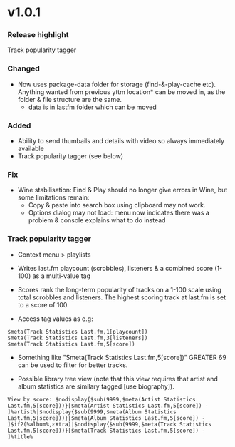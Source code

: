 # v1.0.1

### Release highlight
Track popularity tagger

### Changed
- Now uses package-data folder for storage (find-&-play-cache etc). Anything wanted from previous yttm location* can be moved in, as the folder & file structure are the same.
     * data is in lastfm folder which can be moved

### Added
- Ability to send thumbails and details with video so always immediately available
- Track popularity tagger (see below)

### Fix
- Wine stabilisation: Find & Play should no longer give errors in Wine, but some limitations remain:
    - Copy & paste into search box using clipboard may not work.
    - Options dialog may not load: menu now indicates there was a problem & console explains what to do instead

### Track popularity tagger
- Context menu > playlists
- Writes last.fm playcount (scrobbles), listeners & a combined score (1-100) as a multi-value tag
- Scores rank the long-term popularity of tracks on a 1-100 scale using total scrobbles and listeners. The highest scoring track at last.fm is set to a score of 100.

- Access tag values as e.g:
```
$meta(Track Statistics Last.fm,1[playcount])
$meta(Track Statistics Last.fm,3[listeners])
$meta(Track Statistics Last.fm,5[score])
```

- Something like "$meta(Track Statistics Last.fm,5[score])" GREATER 69 can be used to filter for better tracks.

- Possible library tree view (note that this view requires that artist and album statistics are similary tagged [use biography]).

```View by score: $nodisplay{$sub(9999,$meta(Artist Statistics Last.fm,5[score]))}[$meta(Artist Statistics Last.fm,5[score]) - ]%artist%|$nodisplay{$sub(9999,$meta(Album Statistics Last.fm,5[score]))}[$meta(Album Statistics Last.fm,5[score]) - ]$if2(%album%,εXtra)|$nodisplay{$sub(9999,$meta(Track Statistics Last.fm,5[score]))}[$meta(Track Statistics Last.fm,5[score]) - ]%title%```
